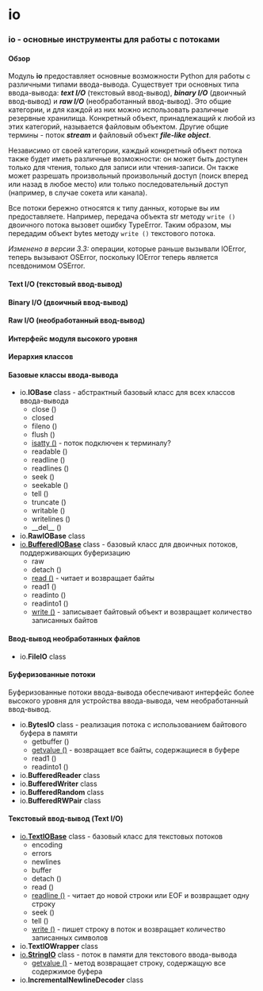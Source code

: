# io

### io - основные инструменты для работы с потоками

#### Обзор

Модуль **io** предоставляет основные возможности Python для работы с различными типами ввода-вывода. Существует три основных типа ввода-вывода: _**text I/O**_ \(текстовый ввод-вывод\), _**binary I/O**_ \(двоичный ввод-вывод\) и _**raw I/O**_ \(необработанный ввод-вывод\). Это общие категории, и для каждой из них можно использовать различные резервные хранилища. Конкретный объект, принадлежащий к любой из этих категорий, называется файловым объектом. Другие общие термины - поток _**stream**_ и файловый объект _**file-like object**_.

Независимо от своей категории, каждый конкретный объект потока также будет иметь различные возможности: он может быть доступен только для чтения, только для записи или чтения-записи. Он также может разрешать произвольный произвольный доступ \(поиск вперед или назад в любое место\) или только последовательный доступ \(например, в случае сокета или канала\).

Все потоки бережно относятся к типу данных, которые вы им предоставляете. Например, передача объекта str методу `write ()` двоичного потока вызовет ошибку TypeError. Таким образом, мы передадим объект bytes методу `write ()` текстового потока.

_Изменено в версии 3.3:_ операции, которые раньше вызывали IOError, теперь вызывают OSError, поскольку IOError теперь является псевдонимом OSError.

#### Text I/O \(текстовый ввод-вывод\)

#### Binary I/O \(двоичный ввод-вывод\)

#### Raw I/O \(необработанный ввод-вывод\)

#### Интерфейс модуля высокого уровня

#### Иерархия классов

#### Базовые классы ввода-вывода

* io.**IOBase** class - абстрактный базовый класс для всех классов ввода-вывода
  * close \(\)
  * closed
  * fileno \(\)
  * flush \(\)
  * [isatty \(\)](io.iobase/io.iobase.isatty.md) - поток подключен к терминалу?
  * readable \(\)
  * readline \(\)
  * readlines \(\)
  * seek \(\)
  * seekable \(\)
  * tell \(\)
  * truncate \(\)
  * writable \(\)
  * writelines \(\)
  * \_\_del\_\_ \(\)
* io.**RawIOBase** class
* [io.**BufferedIOBase**](https://treasuremaster.gitbook.io/python-docs/obshie-sluzhby-operacionnoi-sistemy/io/io.bufferediobase) class - базовый класс для двоичных потоков, поддерживающих буферизацию
  * raw
  * detach \(\)
  * [read \(\)](https://treasuremaster.gitbook.io/python-docs/obshie-sluzhby-operacionnoi-sistemy/io/io.bufferediobase/io.bufferediobase.read) - читает и возвращает байты
  * read1 \(\)
  * readinto \(\)
  * readinto1 \(\)
  * [write \(\)](https://treasuremaster.gitbook.io/python-docs/obshie-sluzhby-operacionnoi-sistemy/io/io.bufferediobase/io.bufferediobase.write) - записывает байтовый объект и возвращает количество записанных байтов

#### Ввод-вывод необработанных файлов

* io.**FileIO** class

#### Буферизованные потоки

Буферизованные потоки ввода-вывода обеспечивают интерфейс более высокого уровня для устройства ввода-вывода, чем необработанный ввод-вывод.

* io.**BytesIO** class - реализация потока с использованием байтового буфера в памяти
  * getbuffer \(\)
  * [getvalue \(\)](https://treasuremaster.gitbook.io/python-docs/obshie-sluzhby-operacionnoi-sistemy/io/io.bytesio/io.bytesio.getvalue) - возвращает все байты, содержащиеся в буфере
  * read1 \(\)
  * readinto1 \(\)
* io.**BufferedReader** class
* io.**BufferedWriter** class
* io.**BufferedRandom** class
* io.**BufferedRWPair** class

#### Текстовый ввод-вывод \(Text I/O\)

* [io.**TextIOBase**](https://treasuremaster.gitbook.io/python-docs/obshie-sluzhby-operacionnoi-sistemy/io/io.textiobase) class - базовый класс для текстовых потоков
  * encoding
  * errors
  * newlines
  * buffer
  * detach \(\)
  * read \(\)
  * [readline \(\)](https://treasuremaster.gitbook.io/python-docs/obshie-sluzhby-operacionnoi-sistemy/io/io.textiobase/io.textiobase.readline) - читает до новой строки или EOF и возвращает одну строку
  * seek \(\)
  * tell \(\)
  * [write \(\)](https://treasuremaster.gitbook.io/python-docs/obshie-sluzhby-operacionnoi-sistemy/io/io.textiobase/io.textiobase.write) - пишет строку в поток и возвращает количество записанных символов
* io.**TextIOWrapper** class
* [io.**StringIO**](https://treasuremaster.gitbook.io/python-docs/obshie-sluzhby-operacionnoi-sistemy/io/io.stringio) class - поток в памяти для текстового ввода-вывода
  * [getvalue \(\)](https://treasuremaster.gitbook.io/python-docs/obshie-sluzhby-operacionnoi-sistemy/io/io.stringio/io.stringio.getvalue) - метод возвращает строку, содержащую все содержимое буфера
* io.**IncrementalNewlineDecoder** class

